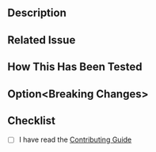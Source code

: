 <!--- This version of the form is by no means final -->
<!--- Provide a brief summary of your changes in the title above -->

## Description

<!--- Describe your changes in detail -->

## Related Issue

<!--- This project only accepts pull requests related to open issues -->
<!--- If suggesting a new feature or change, please discuss it in an issue first -->
<!--- If fixing a bug, there should be an issue describing it with steps to reproduce -->
<!--- Please link to the issue here -->

## How This Has Been Tested

<!--- Please describe in detail how you tested your changes. -->
<!--- Include details of your testing environment, and the tests you ran to -->
<!--- see how your change affects other areas of the code, etc -->

## Option\<Breaking Changes\>

<!--- If any breaking changes were made, please explain why they are required -->
<!--- If not, feel free to remove this section altogether -->

## Checklist

<!--- Go over all the following points, and put an `x` in all the boxes that apply -->
<!--- If you're unsure about any of these, don't hesitate to ask. We're here to help! -->

- [ ] I have read the [Contributing Guide](https://github.com/TheDan64/inkwell/blob/master/.github/CONTRIBUTING.md)
